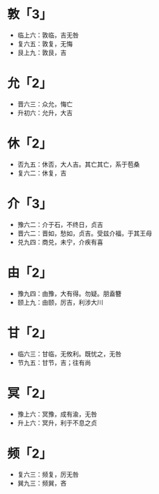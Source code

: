 # 敦「3」
* 临上六：敦临，吉无咎
* 复六五：敦复，无悔
* 艮上九：敦艮，吉
# 允「2」
* 晋六三：众允，悔亡
* 升初六：允升，大吉
# 休「2」
* 否九五：休否，大人吉。其亡其亡，系于苞桑
* 复六二：休复，吉

# 介「3」
* 豫六二：介于石，不终日，贞吉
* 晋六二：晋如，愁如，贞吉。受兹介福，于其王母
* 兑九四：商兑，未宁，介疾有喜
# 由「2」
* 豫九四：由豫，大有得。勿疑。朋盍簪
* 颐上九：由颐，厉吉，利涉大川
# 甘「2」
* 临六三：甘临，无攸利。既忧之，无咎
* 节九五：甘节，吉；往有尚
# 冥「2」
* 豫上六：冥豫，成有渝，无咎
* 升上六：冥升，利于不息之贞
# 频「2」
* 复六三：频复，厉无咎
* 巽九三：频巽，吝